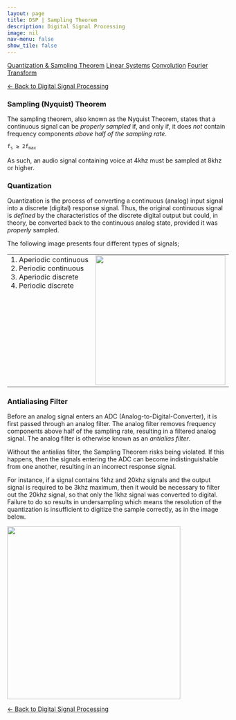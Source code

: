 ```yaml
---
layout: page
title: DSP | Sampling Theorem
description: Digital Signal Processing
image: nil
nav-menu: false
show_tile: false
---
```


<a href="sampling-theorem.html" class="button special small">Quantization & Sampling Theorem</a>
<a href="linear-systems.html" class="button small">Linear Systems</a>
<a href="convolution.html" class="button small">Convolution</a>
<a href="fourier-transform.html" class="button small">Fourier Transform</a>

<a href="/digital-signal-processing">&#x2190; Back to Digital Signal Processing</a>

### Sampling (Nyquist) Theorem

The sampling theorem, also known as the Nyquist Theorem, states that a continuous signal can be <i>properly sampled</i> if, and only if, it does <i>not</i> contain frequency components <i>above half of the sampling rate</i>.

<code>f<sub>s</sub> &GreaterEqual; 2f<sub>max</sub></code>

As such, an audio signal containing voice at 4khz must be sampled at 8khz or higher.

### Quantization

Quantization is the process of converting a continuous (analog) input signal into a discrete (digital) response signal. Thus, the original continuous signal is *defined* by the characteristics of the discrete digital output but could, in theory, be converted back to the continuous analog state, provided it was *properly* sampled.

The following image presents four different types of signals;

<table style="width: 700px;">
  <tr>
    <td style="vertical-align: top;">
      1. Aperiodic continuous<br />
      2. Periodic continuous<br />
      3. Aperiodic discrete<br />
      4. Periodic discrete<br />
    </td>
    <td>
      <img src="../../assets/images/dsp/types-of-signal.png" width="300" />
    </td>
  </tr>
</table>

### Antialiasing Filter

Before an analog signal enters an ADC (Analog-to-Digital-Converter), it is first passed through an analog filter. The analog filter removes frequency components above half of the sampling rate, resulting in a filtered analog signal. The analog filter is otherwise known as an *antialias filter*.

Without the antialias filter, the Sampling Theorem risks being violated. If this happens, then the signals entering the ADC can become indistinguishable from one another, resulting in an incorrect response signal.

For instance, if a signal contains 1khz and 20khz signals and the output signal is required to be 3khz maximum, then it would be necessary to filter out the 20khz signal, so that only the 1khz signal was converted to digital. Failure to do so results in undersampling which means the resolution of the quantization is insufficient to digitize the sample correctly, as in the image below.

<img src="../../assets/images/dsp/undersampling.png" width="400" />

<a href="/digital-signal-processing">&#x2190; Back to Digital Signal Processing</a>
